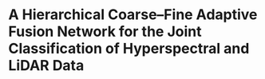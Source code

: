 # A Hierarchical Coarse–Fine Adaptive Fusion Network for the Joint Classification of Hyperspectral and LiDAR Data
